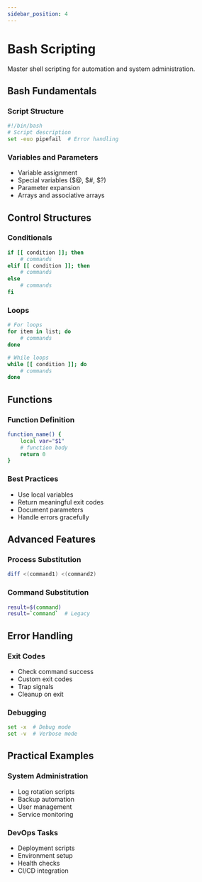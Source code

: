 ```yaml
---
sidebar_position: 4
---
```


# Bash Scripting

Master shell scripting for automation and system administration.

## Bash Fundamentals

### Script Structure
```bash
#!/bin/bash
# Script description
set -euo pipefail  # Error handling
```

### Variables and Parameters
- Variable assignment
- Special variables ($@, $#, $?)
- Parameter expansion
- Arrays and associative arrays

## Control Structures

### Conditionals
```bash
if [[ condition ]]; then
    # commands
elif [[ condition ]]; then
    # commands
else
    # commands
fi
```

### Loops
```bash
# For loops
for item in list; do
    # commands
done

# While loops
while [[ condition ]]; do
    # commands
done
```

## Functions

### Function Definition
```bash
function_name() {
    local var="$1"
    # function body
    return 0
}
```

### Best Practices
- Use local variables
- Return meaningful exit codes
- Document parameters
- Handle errors gracefully

## Advanced Features

### Process Substitution
```bash
diff <(command1) <(command2)
```

### Command Substitution
```bash
result=$(command)
result=`command`  # Legacy
```

## Error Handling

### Exit Codes
- Check command success
- Custom exit codes
- Trap signals
- Cleanup on exit

### Debugging
```bash
set -x  # Debug mode
set -v  # Verbose mode
```

## Practical Examples

### System Administration
- Log rotation scripts
- Backup automation
- User management
- Service monitoring

### DevOps Tasks
- Deployment scripts
- Environment setup
- Health checks
- CI/CD integration